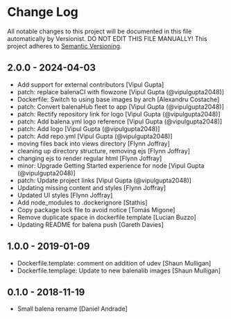 # Change Log

All notable changes to this project will be documented in this file
automatically by Versionist. DO NOT EDIT THIS FILE MANUALLY!
This project adheres to [Semantic Versioning](http://semver.org/).

## 2.0.0 - 2024-04-03

* Add support for external contributors [Vipul Gupta]
* patch: replace balenaCI with flowzone [Vipul Gupta (@vipulgupta2048)]
* Dockerfile: Switch to using base images by arch [Alexandru Costache]
* patch: Convert balenaHub fleet to app [Vipul Gupta (@vipulgupta2048)]
* patch: Rectify repository link for logo [Vipul Gupta (@vipulgupta2048)]
* patch: Add balena.yml logo reference [Vipul Gupta (@vipulgupta2048)]
* patch: Add logo [Vipul Gupta (@vipulgupta2048)]
* patch: Add repo.yml [Vipul Gupta (@vipulgupta2048)]
* moving files back into views directory [Flynn Joffray]
* cleaning up directory structure, removing ejs [Flynn Joffray]
* changing ejs to render regular html [Flynn Joffray]
* minor: Upgrade Getting Started experience for node [Vipul Gupta (@vipulgupta2048)]
* patch: Update project links [Vipul Gupta (@vipulgupta2048)]
* Updating missing content and styles [Flynn Joffray]
* Updated UI styles [Flynn Joffray]
* Add node_modules to .dockerignore [Stathis]
* Copy package lock file to avoid notice [Tomás Migone]
* Remove duplicate space in dockerfile template [Lucian Buzzo]
* Updating README for balena push [Gareth Davies]

## 1.0.0 - 2019-01-09

* Dockerfile.template: comment on addition of udev [Shaun Mulligan]
* Dockerfile.templage: Update to new balenalib images [Shaun Mulligan]

## 0.1.0 - 2018-11-19

* Small balena rename [Daniel Andrade]
